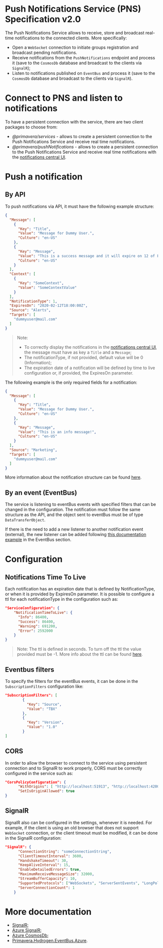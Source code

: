 # Push Notifications Service (PNS) Specification v2.0

The Push Notifications Service allows to receive, store and broadcast real-time notifications to the connected clients. More specifically:

* Open a ```WebSocket``` connection to initiate groups registration and broadcast pending notifications.
* Receive notifications from the ```PushNotifications``` endpoint and process it (save to the ```CosmosDb``` database and broadcast to the clients via ```SignalR```);
* Listen to notifications published on ```EventBus``` and process it (save to the ```CosmosDb``` database and broadcast to the clients via ```SignalR```).

# Connect to PNS and listen to notifications

To have a persistent connection with the service, there are two client packages to choose from:

* _@primavera/services_ - allows to create a persistent connection to the Push Notifications Service and receive real time notifications.
* _@primavera/pushNotifications_ - allows to create a persistent connection to the Push Notifications Service and receive real time notifications with the [notifications central UI](_assets/notifications_v3.png).

# Push a notification

## By API

To push notifications via API, it must have the following example structure:

```json
{
  "Message": [
    {
      "Key": "Title",
      "Value": "Message for Dummy User.",
      "Culture": "en-US"
    },
    {
      "Key": "Message",
      "Value": "This is a success message and it will expire on 12 of February at 6:00PM!",
      "Culture": "en-US"
    }
  ],
  "Context": [
    {
      "Key": "SomeContext",
      "Value": "SomeContextValue"
    }
  ],
  "NotificationType": 1,
  "ExpiresOn": "2020-02-12T18:00:00Z",
  "Source": "Alerts",
  "Targets": [
    "dummyuser@mail.com"
  ]
}
```

> Note: 
> * To correctly display the notifications in the [notifications central UI](_assets/notifications_v3.png), the message must have as key a ```Title``` and a ```Message```;
> * The notificationType, if not provided, default value will be 0 (Information);
> * The expiration date of a notification will be defined by time to live configuration or, if provided, the ExpiresOn parameter. 

The following example is the only required fields for a notification:

```json
{
  "Message": [
    {
      "Key": "Title",
      "Value": "Message for Dummy User.",
      "Culture": "en-US"
    },
    {
      "Key": "Message",
      "Value": "This is an info message!",
      "Culture": "en-US"
    }
  ],
  "Source": "Marketing",
  "Targets": [
    "dummyuser@mail.com"
  ]
}
```

<!-- markdown-link-check-disable -->
More information about the notification structure can be found [here](https://tfs.primaverabss.com/tfs/P.TEC.Elevation/Lithium/_versionControl?path=%24%2FLithium%2FMicroservices%2FCommon%2FPNS%2FMainline%2FDocumentation%2Freadme.md&version=T&_a=preview).
<!-- markdown-link-check-enable -->

## By an event (EventBus)

The service is listening to eventBus events with specified filters that can be changed in the configuration. The notification must follow the same structure as the API, and the object sent to eventBus must be of type ```DataTransferObject```.

<!-- markdown-link-check-disable -->
If there is the need to add a new listener to another notification event (external), the new listener can be added following [this documentation example](https://tfs.primaverabss.com/tfs/P.TEC.Elevation/Lithium/_versionControl?path=%24%2FLithium%2FMicroservices%2FCommon%2FPNS%2FMainline%2FDocumentation%2Freadme.md&version=T&_a=preview) in the EventBus section.
<!-- markdown-link-check-enable -->

# Configuration

## Notifications Time To Live

Each notification has an expiration date that is defined by NotificationType, or when it is provided by ExpiresOn parameter. It is possible to configure a ttl for each notificationType in the configuration such as:

```json
"ServiceConfiguration": {
    "NotificationTimeToLive": {
      "Info": 86400,
      "Success": 86400,
      "Warning": 691200,
      "Error": 2592000
    }
}
```

<!-- markdown-link-check-disable -->
> Note: The ttl is defined in seconds. To turn off the ttl the value provided must be -1. More info about the ttl can be found [here](https://tfs.primaverabss.com/tfs/P.TEC.Elevation/Lithium/_versionControl?path=%24%2FLithium%2FMicroservices%2FCommon%2FPNS%2FMainline%2FDocumentation%2Freadme.md&version=T&_a=preview).
<!-- markdown-link-check-enable -->

## Eventbus filters

To specify the filters for the eventBus events, it can be done in the ```SubscriptionFilters``` configuration like:

```json
"SubscriptionFilters": [
        {
          "Key": "Source",
          "Value": "TBX"
        },
        {
          "Key": "Version",
          "Value": "1.0"
        }
]
```

## CORS

In order to allow the browser to connect to the service using persistent connection and to SignalR to work properly, CORS must be correctly configured in the service such as:

```json
"CorsPolicyConfiguration": {
      "WithOrigins": [ "http://localhost:51913", "http://localhost:4200" ],
      "SetIsOriginAllowed": true
}
```

## SignalR

SignalR also can be configured in the settings, whenever it is needed. For example, if the client is using an old browser that does not support ```WebSocket``` connection, or the client timeout must be modified, it can be done in the SignalR configuration:

```json
"SignalR": {
      "ConnectionString": "someConnectionString",
      "ClientTimeoutInterval": 3600,
      "HandshakeTimeout": 30,
      "KeepAliveInterval": 15,
      "EnableDetailedErrors": true,
      "MaximumReceiveMessageSize": 32000,
      "StreamBufferCapacity": 10,
      "SupportedProtocols": ["WebSockets", "ServerSentEvents", "LongPolling", "ForeverFrame"],
      "ServerConnectionCount": 1
    }
```

# More documentation

* [SignalR](https://docs.microsoft.com/en-us/aspnet/signalr/overview/getting-started/introduction-to-signalr);
* [Azure SignalR](https://docs.microsoft.com/en-US/azure/azure-signalr/signalr-overview);
* [Azure CosmosDb](https://docs.microsoft.com/en-US/azure/cosmos-db/introduction);
* [Primavera.Hydrogen.EventBus.Azure](https://github.com/PrimaveraDeveloper/lithium/blob/master/ref/hydrogen-2.0/EventBus.Azure.md).